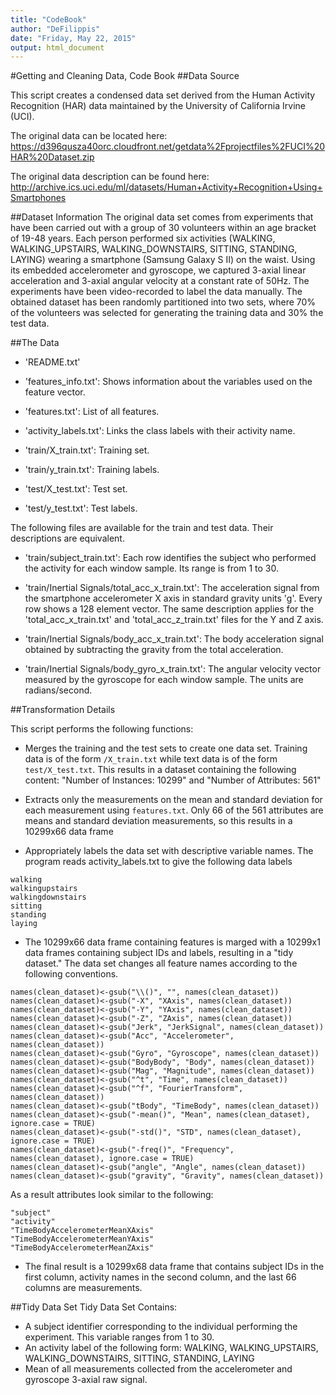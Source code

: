 ```yaml
---
title: "CodeBook"
author: "DeFilippis"
date: "Friday, May 22, 2015"
output: html_document
---
```


#Getting and Cleaning Data, Code Book
##Data Source

This script creates a condensed data set derived from the Human Activity Recognition (HAR) data maintained by the University of California Irvine (UCI).  

The original data can be located here: https://d396qusza40orc.cloudfront.net/getdata%2Fprojectfiles%2FUCI%20HAR%20Dataset.zip

The original data description can be found here: http://archive.ics.uci.edu/ml/datasets/Human+Activity+Recognition+Using+Smartphones


##Dataset Information
The original data set comes from experiments that have been carried out with a group of 30 volunteers within an age bracket of 19-48 years. Each person performed six activities (WALKING, WALKING_UPSTAIRS, WALKING_DOWNSTAIRS, SITTING, STANDING, LAYING) wearing a smartphone (Samsung Galaxy S II) on the waist. Using its embedded accelerometer and gyroscope, we captured 3-axial linear acceleration and 3-axial angular velocity at a constant rate of 50Hz. The experiments have been video-recorded to label the data manually. The obtained dataset has been randomly partitioned into two sets, where 70% of the volunteers was selected for generating the training data and 30% the test data.

##The Data

- 'README.txt'

- 'features_info.txt': Shows information about the variables used on the feature vector.

- 'features.txt': List of all features.

- 'activity_labels.txt': Links the class labels with their activity name.

- 'train/X_train.txt': Training set.

- 'train/y_train.txt': Training labels.

- 'test/X_test.txt': Test set.

- 'test/y_test.txt': Test labels.

The following files are available for the train and test data. Their descriptions are equivalent. 

- 'train/subject_train.txt': Each row identifies the subject who performed the activity for each window sample. Its range is from 1 to 30. 

- 'train/Inertial Signals/total_acc_x_train.txt': The acceleration signal from the smartphone accelerometer X axis in standard gravity units 'g'. Every row shows a 128 element vector. The same description applies for the 'total_acc_x_train.txt' and 'total_acc_z_train.txt' files for the Y and Z axis. 

- 'train/Inertial Signals/body_acc_x_train.txt': The body acceleration signal obtained by subtracting the gravity from the total acceleration. 

- 'train/Inertial Signals/body_gyro_x_train.txt': The angular velocity vector measured by the gyroscope for each window sample. The units are radians/second. 


##Transformation Details

This script performs the following functions:

* Merges the training and the test sets to create one data set.  Training data is of the form `/X_train.txt` while text data is of the form ` test/X_test.txt`.  This results in a dataset containing  the following content: "Number of Instances: 10299" and "Number of Attributes: 561"
    
* Extracts only the measurements on the mean and standard deviation for each measurement using `features.txt`.  Only 66 of the 561 attributes are means and standard deviation measurements, so this results in a 10299x66 data frame
    
* Appropriately labels the data set with descriptive variable names.  The program reads activity_labels.txt to give the following data labels
    
```{r}
walking
walkingupstairs
walkingdownstairs
sitting
standing
laying
```
    
* The 10299x66 data frame containing features is marged with a 10299x1 data frames containing subject IDs and labels, resulting in a "tidy dataset." The data set changes all feature names according to the following conventions. 
        

```{r}
names(clean_dataset)<-gsub("\\()", "", names(clean_dataset))
names(clean_dataset)<-gsub("-X", "XAxis", names(clean_dataset))
names(clean_dataset)<-gsub("-Y", "YAxis", names(clean_dataset))
names(clean_dataset)<-gsub("-Z", "ZAxis", names(clean_dataset))
names(clean_dataset)<-gsub("Jerk", "JerkSignal", names(clean_dataset))
names(clean_dataset)<-gsub("Acc", "Accelerometer", names(clean_dataset))
names(clean_dataset)<-gsub("Gyro", "Gyroscope", names(clean_dataset))
names(clean_dataset)<-gsub("BodyBody", "Body", names(clean_dataset))
names(clean_dataset)<-gsub("Mag", "Magnitude", names(clean_dataset))
names(clean_dataset)<-gsub("^t", "Time", names(clean_dataset))
names(clean_dataset)<-gsub("^f", "FourierTransform", names(clean_dataset))
names(clean_dataset)<-gsub("tBody", "TimeBody", names(clean_dataset))
names(clean_dataset)<-gsub("-mean()", "Mean", names(clean_dataset), ignore.case = TRUE)
names(clean_dataset)<-gsub("-std()", "STD", names(clean_dataset), ignore.case = TRUE)
names(clean_dataset)<-gsub("-freq()", "Frequency", names(clean_dataset), ignore.case = TRUE)
names(clean_dataset)<-gsub("angle", "Angle", names(clean_dataset))
names(clean_dataset)<-gsub("gravity", "Gravity", names(clean_dataset))
```

As a result attributes look similar to the following:
```{r}
"subject" 
"activity" 
"TimeBodyAccelerometerMeanXAxis" 
"TimeBodyAccelerometerMeanYAxis" 
"TimeBodyAccelerometerMeanZAxis" 
```


* The final result is a 10299x68 data frame that contains  subject IDs in the first column, activity names in the second column, and the last 66 columns are measurements.

##Tidy Data Set
Tidy Data Set Contains: 

* A subject identifier corresponding to the individual performing the experiment.  This variable ranges from 1 to 30.  
* An activity label of the following form: WALKING, WALKING_UPSTAIRS, WALKING_DOWNSTAIRS, SITTING, STANDING, LAYING
* Mean of all measurements collected from the accelerometer and gyroscope 3-axial raw signal.